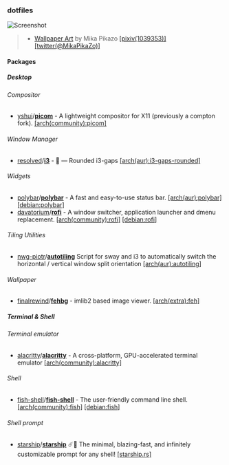 ### dotfiles

![Screenshot](https://media.discordapp.net/attachments/543459282562318347/713033376386252840/Screenshot_from_2020-05-21_11-19-32.png?width=792&height=634)

> - [Wallpaper Art](https://twitter.com/MikaPikaZo/status/851742789566029824) by Mika Pikazo [[pixiv(1039353)]](https://www.pixiv.net/en/users/1039353) [[twitter(@MikaPikaZo)]](https://twitter.com/MikaPikaZo)

#### Packages

##### Desktop

###### Compositor

- [yshui](https://github.com/yshui)/[**picom**](https://github.com/yshui/picom) - A lightweight compositor for X11 (previously a compton fork). [[arch(community):picom]](https://www.archlinux.org/packages/community/x86_64/picom/)

###### Window Manager

- [resolved](https://github.com/resloved)/[**i3**](https://github.com/resloved/i3) - :black_square_button: — Rounded i3-gaps  [[arch(aur):i3-gaps-rounded]](https://aur.archlinux.org/packages/i3-gaps-rounded-git/)

###### Widgets

- [polybar](https://github.com/polybar)/[**polybar**](https://github.com/polybar/polybar) - A fast and easy-to-use status bar. [[arch(aur):polybar]](https://aur.archlinux.org/packages/polybar/) [[debian:polybar]](https://tracker.debian.org/pkg/polybar)
- [davatorium](https://github.com/davatorium)/[**rofi**](https://github.com/davatorium/rofi) - A window switcher, application launcher and dmenu replacement. [[arch(community):rofi]](https://www.archlinux.org/packages/community/x86_64/rofi/) [[debian:rofi]](https://tracker.debian.org/pkg/rofi)

###### Tiling Utilities

- [nwg-piotr](https://github.com/nwg-piotr)/[**autotiling**](https://github.com/nwg-piotr/autotiling) Script for sway and i3 to automatically switch the horizontal / vertical window split orientation [[arch(aur):autotiling]](https://aur.archlinux.org/packages/autotiling)

###### Wallpaper

- [finalrewind](https://git.finalrewind.org/)/[**fehbg**](https://git.finalrewind.org/feh) - imlib2 based image viewer. [[arch(extra):feh]](https://www.archlinux.org/packages/extra/x86_64/feh/)

##### Terminal & Shell

###### Terminal emulator

- [alacritty](https://github.com/alacritty)/[**alacritty**](https://github.com/alacritty/alacritty) - A cross-platform, GPU-accelerated terminal emulator [[arch(community):alacritty]](https://www.archlinux.org/packages/community/x86_64/alacritty/)


###### Shell

- [fish-shell](https://github.com/fish-shell)/[**fish-shell**](https://github.com/fish-shell/fish-shell) - The user-friendly command line shell. [[arch(community):fish]](https://www.archlinux.org/packages/community/x86_64/fish/) [[debian:fish]](https://tracker.debian.org/pkg/fish)

###### Shell prompt

- [starship](https://github.com/starship)/[**starship**](https://github.com/starship/starship) :comet::milky_way: The minimal, blazing-fast, and infinitely customizable prompt for any shell! [[starship.rs]](https://starship.rs)
